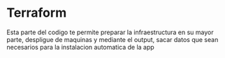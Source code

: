 # Terraform
Esta parte del codigo te permite preparar la infraestructura en su mayor parte, despligue de maquinas y mediante el output, sacar datos que sean necesarios para la instalacion automatica de la app